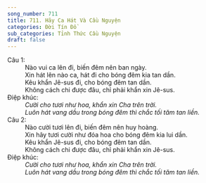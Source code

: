 ```yaml
---
song_number: 711
title: 711. Hãy Ca Hát Và Cầu Nguyện
categories: Đời Tín Đồ
sub_categories: Tỉnh Thức Cầu Nguyện
draft: false
---
```

<dl><dt>Câu 1:</dt><dd data-verse="1">Nào vui ca lên đi, biến đêm nên ban ngày. <br/>Xin hát lên nào ca, hát đi cho bóng đêm kia tan dần. <br/>Kêu khẩn Jê-sus đi, cho bóng đêm tan dần. <br/>Không cách chi được đâu, chỉ phải khẩn xin Jê-sus. </dd><dt>Điệp khúc:</dt><dd data-chorus="1"><em>Cười cho tươi như hoa, khẩn xin Cha trên trời. <br/>Luôn hát vang dầu trong bóng đêm thì chắc tối tăm tan liền. </em></dd><dt>Câu 2:</dt><dd data-verse="2">Nào cười tươi lên đi, biến đêm nên huy hoàng. <br/>Xin hãy tươi cười như đóa hoa cho bóng đêm kia lui dần. <br/>Kêu khẩn Jê-sus đi, cho bóng đêm tan dần. <br/>Không cách chi được đâu, chỉ phải khẩn xin Jê-sus. </dd><dt>Điệp khúc:</dt><dd data-chorus="1"><em>Cười cho tươi như hoa, khẩn xin Cha trên trời. <br/>Luôn hát vang dầu trong bóng đêm thì chắc tối tăm tan liền. </em></dd></dl>